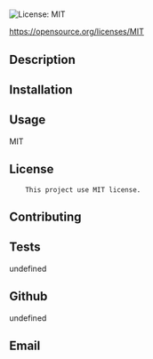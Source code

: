 # 

 ![License: MIT](https://img.shields.io/badge/License-MIT-yellow.svg)
 
https://opensource.org/licenses/MIT

  ## 

  ## Description
  

  ## Installation
  

  ## Usage
  

  MIT
  ## License
        This project use MIT license.
      

  ## Contributing
  

  ## Tests
  undefined

  ## Github
  undefined

  ## Email
  
